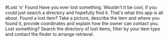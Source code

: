 #Lost 'n' Found
Have you ever lost something. Wouldn't it be cool, if you could just search a directory and hopefully find it. That's what this app is all about. Found a lost item? Take a picture, describe the item and where you found it, provide coordinates and explain how the owner can contact you. Lost something? Search the directory of lost items, filter by your item type and contact the finder to arrange retrieval.

